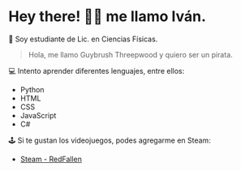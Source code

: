 
# Hey there! 👋🏼 me llamo Iván.
:telescope: Soy estudiante de Lic. en Ciencias Físicas.


> Hola, me llamo Guybrush Threepwood y quiero ser un pirata.


:computer: Intento aprender diferentes lenguajes, entre ellos:
* Python
* HTML
* CSS
* JavaScript
* C#

:joystick: Si te gustan los videojuegos, podes agregarme en Steam:
* [Steam - RedFallen](https://steamcommunity.com/id/TheRedFallen/)
